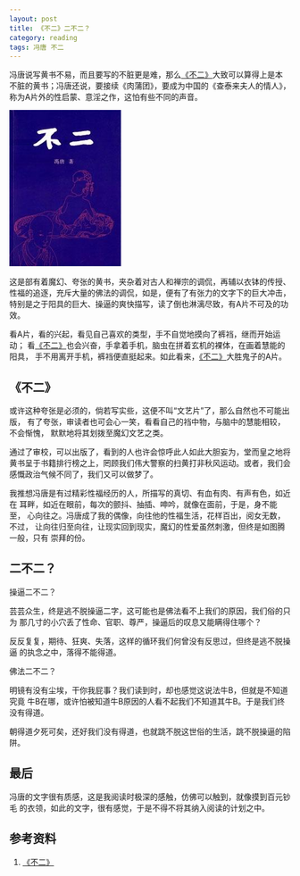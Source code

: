 ```yaml
---
layout: post
title: 《不二》二不二？
category: reading
tags: 冯唐 不二 
---
```


冯唐说写黄书不易，而且要写的不脏更是难，那么[《不二》][《不二》]大致可以算得上是本
不脏的黄书；冯唐还说，要接续《肉蒲团》，要成为中国的《查泰来夫人的情人》，
称为A片外的性启蒙、意淫之作，这怕有些不同的声音。

![buer](/assets/images/buer.jpg)

这是部有着魔幻、夸张的黄书，夹杂着对古人和禅宗的调侃，再辅以衣钵的传授、
性福的追逐，充斥大量的佛法的调侃，如是，便有了有张力的文字下的巨大冲击，
特别是之于阳具的巨大、操逼的爽快描写，读了倒也淋漓尽致，有A片不可及的功效。

看A片，看的兴起，看见自己喜欢的类型，手不自觉地摸向了裤裆，继而开始运动；
看[《不二》][《不二》]也会兴奋，手拿着手机，脑虫在拼着玄机的裸体，在画着慧能的阳具，
手不用离开手机，裤裆便直挺起来。如此看来，[《不二》][《不二》]大胜鬼子的A片。

## 《不二》

或许这种夸张是必须的，倘若写实些，这便不叫“文艺片”了，那么自然也不可能出版，
有了夸张，审读者也可会心一笑，看看自己的裆中物，与脑中的慧能相较，不会惭愧，
默默地将其划拨至魔幻文艺之类。

通过了审校，可以出版了，看到的人也许会惊呼此人如此大胆妄为，堂而皇之地将
黄书呈于书籍排行榜之上，罔顾我们伟大警察的扫黄打非秋风运动。或者，我们会
感慨政治气候不同了，我们又可以做梦了。

我推想冯唐是有过精彩性福经历的人，所描写的真切、有血有肉、有声有色，如近在
耳畔，如近在眼前，每次的颤抖、抽插、呻吟，就像在面前，于是，身不能至，
心向往之。冯唐成了我的偶像，向往他的性福生活，花样百出，阅女无数，不过，
让向往归至向往，让现实回到现实，魔幻的性爱虽然刺激，但终是如图腾一般，只有
崇拜的份。

## 二不二？

操逼二不二？

芸芸众生，终是逃不脱操逼二字，这可能也是佛法看不上我们的原因，我们俗的只为
那几寸的小穴丢了性命、官职、尊严，操逼后的叹息又能瞒得住哪个？

反反复复，期待、狂爽、失落，这样的循环我们何曾没有反思过，但终是逃不脱操逼
的执念之中，落得不能得道。

佛法二不二？

明镜有没有尘埃，干你我屁事？我们读到时，却也感觉这说法牛B，但就是不知道究竟
牛B在哪，或许怕被知道牛B原因的人看不起我们不知道其牛B。于是我们终没有得道。

朝得道夕死可矣，还好我们没有得道，也就跳不脱这世俗的生活，跳不脱操逼的陷阱。

## 最后

冯唐的文字很有质感，这是我阅读时极深的感触，仿佛可以触到，就像摸到百元钞毛
的衣领，如此的文字，很有感觉，于是不得不将其纳入阅读的计划之中。




## 参考资料
1. [《不二》][《不二》]


[《不二》]: http://book.douban.com/subject/6732178/

